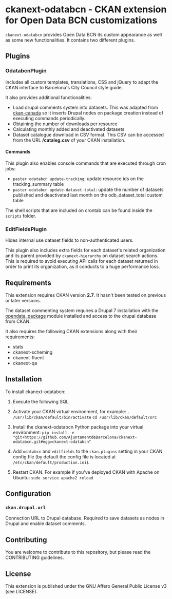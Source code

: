 # ckanext-odatabcn - CKAN extension for Open Data BCN customizations

`ckanext-odatabcn` provides Open Data BCN its custom appearance as well as some new functionalities. It contains two different plugins.

## Plugins

### OdatabcnPlugin
Includes all custom templates, translations, CSS and jQuery to adapt the CKAN interface to Barcelona's City Council style guide.

It also provides additional functionalities:
* Load drupal comments system into datasets. This was adapted from [ckan-canada](https://github.com/open-data/ckanext-canada) so it inserts Drupal nodes on package creation instead of executing commands periodically.
* Obtaining the number of downloads per resource
* Calculating monthly added and deactivated datasets
* Dataset catalogue download in CSV format. This CSV can be accessed from the URL **/cataleg.csv** of your CKAN installation.

#### Commands

This plugin also enables console commands that are executed through cron jobs:
 - `paster odatabcn update-tracking`: update resource ids on the tracking_summary table
 - `paster odatabcn update-dataset-total`: update the number of datasets published and deactivated last month on the odb_dataset_total custom table
 
The shell scripts that are included on crontab can be found inside the `scripts` folder.

### EditFieldsPlugin

Hides internal use dataset fields to non-authenticated users.

This plugin also includes extra fields for each dataset's related organization and its parent provided by `ckanext-hierarchy` on dataset search actions. This is required to avoid executing API calls for each dataset returned in order to print its organization, as it conducts to a huge performance loss.

## Requirements

This extension requires CKAN version **2.7**. It hasn't been tested on previous or later versions.

The dataset commenting system requires a Drupal 7 installation with the [opendata_package](https://github.com/open-data/opendata_package) module installed and access to the drupal database from CKAN. 

It also requires the following CKAN extensions along with their requirements:
* stats
* ckanext-scheming
* ckanext-fluent
* ckanext-qa

## Installation
To install ckanext-odatabcn:
1. Execute the following SQL 
1. Activate your CKAN virtual environment, for example:
    `. /usr/lib/ckan/default/bin/activate`
	`cd /usr/lib/ckan/default/src`

2. Install the ckanext-odatabcn Python package into your virtual environment:
    `pip install -e "git+https://github.com/AjuntamentdeBarcelona/ckanext-odatabcn.git#egg=ckanext-odatabcn"`

3. Add `odatabcn` and `editfields` to the `ckan.plugins` setting in your CKAN config file (by default the config file is located at `/etc/ckan/default/production.ini`).

4. Restart CKAN. For example if you've deployed CKAN with Apache on Ubuntu:
     `sudo service apache2 reload`

## Configuration


### `ckan.drupal.url`

Connection URL to Drupal database. Required to save datasets as nodes in Drupal and enable dataset comments.

## Contributing

You are welcome to contribute to this repository, but please read the CONTRIBUTING guidelines.

## License

This extension is published under the GNU Affero General Public License v3 (see LICENSE).